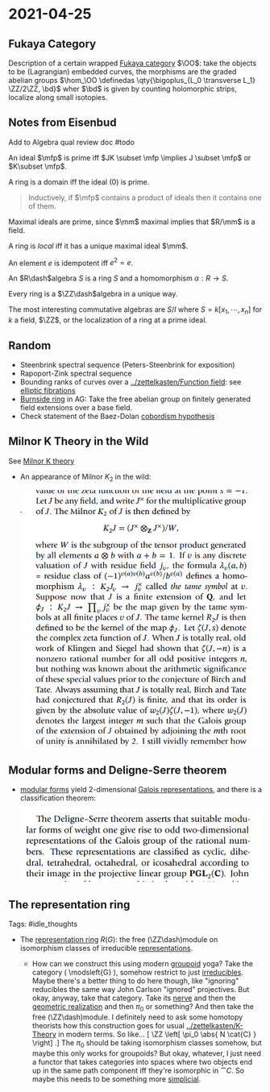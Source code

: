# 2021-04-25

## Fukaya Category

Description of a certain wrapped [Fukaya category](Fukaya%20category) $\OO$: take the objects to be (Lagrangian) embedded curves, the morphisms are the graded abelian groups $\hom_\OO \definedas \qty{\bigoplus_{L_0 \transverse L_1} \ZZ/2\ZZ, \bd}$ wher $\bd$ is given by counting holomorphic strips, localize along small isotopies.


## Notes from Eisenbud

Add to Algebra qual review doc #todo

An ideal $\mfp$ is prime iff $JK \subset \mfp \implies J \subset \mfp$ or $K\subset \mfp$.

A ring is a domain iff the ideal $(0)$ is prime.

> Inductively, if $\mfp$ contains a product of ideals then it contains one of them.

Maximal ideals are prime, since $\mm$ maximal implies that $R/\mm$ is a field.

A ring is *local* iff it has a unique maximal ideal $\mm$.

An element $e$ is idempotent iff $e^2 = e$.

An $R\dash$algebra $S$ is a ring $S$ and a homomorphism $\alpha:R \to S$.

Every ring is a $\ZZ\dash$algebra in a unique way.

The most interesting commutative algebras are $S/I$ where $S = k[x_1, \cdots, x_n]$ for $k$ a field, $\ZZ$, or the localization of a ring at a prime ideal.


## Random

- Steenbrink spectral sequence (Peters-Steenbrink for exposition)
- Rapoport-Zink spectral sequence
- Bounding ranks of curves over a [../zettelkasten/Function field](../zettelkasten/Function%20field.md): see [elliptic fibrations](elliptic%20fibrations)
- [Burnside ring](Burnside%20ring) in AG: 
	Take the free abelian group on finitely generated field extensions over a base field.
- Check statement of the Baez-Dolan [cobordism hypothesis](The%20cobordism%20hypothesis)



## Milnor K Theory in the Wild

See [Milnor K theory](Milnor%20K%20theory)

- An appearance of Milnor $K_2$ in the wild:

  ![How Milnor K-theory shows up in number theory: a conjecture by Tate and Birch](figures/image_2021-04-25-12-25-47.png)

## Modular forms and Deligne-Serre theorem


- [modular forms](../zettelkasten/modular%20form.md) yield 2-dimensional [Galois representations](Galois%20representations), and there is a classification theorem:

  ![Deligne-Serre Theorem](figures/image_2021-04-25-12-43-06.png)


## The representation ring

Tags: #idle_thoughts

- The [representation ring](representation%20ring) $R(G)$: the free \(\ZZ\dash\)module on isomorphism classes of irreducible [representations](../zettelkasten/representation%20theory.md).

  - How can we construct this using modern [groupoid](groupoid) yoga? 
  Take the category \( \modsleft{G} \), somehow restrict to just [irreducibles](irreducibles).
  Maybe there's a better thing to do here though, like "ignoring" reducibles the same way John Carlson "ignored" projectives.
  But okay, anyway, take that category. 
  Take its [nerve](nerve) and then the [geometric realization](geometric%20realization) and then $\pi_0$ or something?
  And then take the free \(\ZZ\dash\)module.
  I definitely need to ask some homotopy theorists how this construction goes for usual [../zettelkasten/K-Theory](../zettelkasten/K-Theory.md) in modern terms.
  So like...
  \[
  \ZZ \left[ \pi_0 \abs{ N \cat{C} } \right]
  .\]
  The $\pi_0$ should be taking isomorphism classes somehow, but maybe this only works for groupoids?
  But okay, whatever, I just need a functor that takes categories into spaces where two objects end up in the same path component iff they're isomorphic in $\cat{C}$. 
  So maybe this needs to be something more [simplicial](Simplicial%20set).